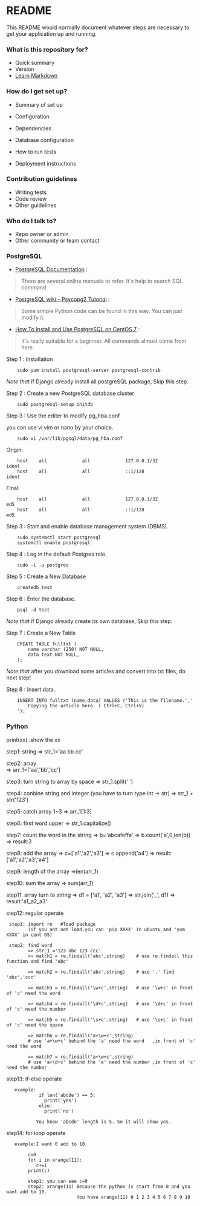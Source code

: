 # README #

This README would normally document whatever steps are necessary to get your application up and running.

### What is this repository for? ###
* Quick summary
* Version
* [Learn Markdown](https://bitbucket.org/tutorials/markdowndemo)

### How do I get set up? ###

* Summary of set up
* Configuration
* Dependencies
* Database configuration
* How to run tests

* Deployment instructions

### Contribution guidelines ###

* Writing tests
* Code review
* Other guidelines

### Who do I talk to? ###

* Repo owner or admin
* Other community or team contact

### PostgreSQL ###

* [PostgreSQL Documentation](https://www.postgresql.org/docs/) : 

>There are several online manuals to refer. It's help to search SQL command.

* [PostgreSQL wiki - Psycopg2 Tutorial](https://wiki.postgresql.org/wiki/Psycopg2_Tutorial) : 

>Some simple Python code can be found in this way. You can just modify it.

* [How To Install and Use PostgreSQL on CentOS 7](https://www.digitalocean.com/community/tutorials/how-to-install-and-use-postgresql-on-centos-7) : 

>It's really suitable for a beginner. All commands almost come from here.

Step 1 : Installation

		sudo yum install postgresql-server postgresql-contrib

_Note that_ if Django already install all postgreSQL package, Skip this step.		

Step 2 : Create a new PostgreSQL database cluster

		sudo postgresql-setup initdb

Step 3 : Use the editer to modify pg_hba.conf

you can use vi vim or nano by your choice.

		sudo vi /var/lib/pgsql/data/pg_hba.conf

Origin:

		host    all             all             127.0.0.1/32            ident
		host    all             all             ::1/128                 ident

Final:

		host    all             all             127.0.0.1/32            md5
		host    all             all             ::1/128                 md5

Step 3 : Start and enable database management system (DBMS).

		sudo systemctl start postgresql
		systemctl enable postgresql


Step 4 : Log in the default Postgres role.

		sudo -i -u postgres

Step 5 : Create a New Database
	
		createdb test
	
Step 6 : Enter the database.

		psql -d test
	
_Note that_ if Django already create its own database, Skip this step.
	
Step 7 : Create a New Table

		CREATE TABLE fulltxt (
			name varchar (250) NOT NULL,
			data text NOT NULL,
		);

_Note that_ after you download some articles and  convert into txt files, do next step!

Step 8 : Insert data.

		INSERT INTO fulltxt (name,data) VALUES ('This is the filename.','
			Copying the article here. ( Ctrl+C, Ctrl+V)
		');

### Python ###

print(xx) :show the xx

step1: string 
              => str_1='aa bb cc'

step2: array  
              => arr_1=['aa','bb','cc']

step3: turn string to array by space 
              => str_1.split(' ')

step4: conbine string and integer (you have to turn type int -> str)
              => str_1 + str('123')

step5: catch array 1~3
              => arr_1[1:3]

step6: first word upper
              => str_1.capitalize()

step7: count the word in the string
              => b='abcafeffa'
              => b.count('a',0,len(b))
              => result:3

step8: add the array
              => c=['a1','a2','a3']
              => c.append('a4')
              => result:['a1','a2','a3','a4']

step9: length of the array
              =>len(arr_1)

step10: sum the array
              => sum(arr_1)

step11: array turn to string
              => d1 = ['a1', 'a2', 'a3']
              => str.join('_', d1)
              => result:'a1_a2_a3'

step12: regular operate

     step1: import re   #load package
            (if you ant not load,you can 'pip XXXX' in ubuntu and 'yum XXXX' in cent OS)
     
     step2: find word
            => str_1 ='123 abc 123 ccc'
            => match1 = re.findall('abc',string)    # use re.findall this function and find 'abc'

            => match2 = re.findall('abc',string)    # use '.' find 'abc','ccc'

            => match3 = re.findall('\w+c',string)   # use '\w+c' in front of 'c' need the word 
            
            => match4 = re.findall('\d+c',string)   # use '\d+c' in front of 'c' need the number 
            
            => match5 = re.findall('\s+c',string)   # use '\s+c' in front of 'c' need the space 

            => match6 = re.findall('a+\w+c',string) 
            # use 'a+\w+c' behind the 'a' need the word   ,in front of 'c' need the word
            
            => match7 = re.findall('a+\w+c',string) 
            # use 'a+\d+c' behind the 'a' need the number ,in front of 'c' need the number

step13: if-else operate
       
       example:
                if len('abcde') == 5:
                  print('yes')
                else:
                  print('no')

               You know 'abcde' length is 5. So it will show yes.

step14: for loop operate
       
       example:I want 0 add to 10
  
            c=0   
            for i in xrange(11):
               c+=i
            print(c)

            step1: you can see c=0
            step2: xrange(11) Because the python is start from 0 and you want add to 10.
                              You have xrange(11) 0 1 2 3 4 5 6 7 8 9 10 